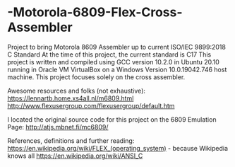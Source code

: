 # -Motorola-6809-Flex-Cross-Assembler

Project to bring Motorola 8609 Assembler up to current ISO/IEC 9899:2018 C Standard
At the time of this project, the current standard is C17
This project is written and compiled using GCC version 10.2.0
in Ubuntu 20.10 running in Oracle VM VirtualBox on a Windows Version 10.0.19042.746 host machine.
This project focuses solely on the cross assembler.

Awesome resources and folks (not exhaustive):
https://lennartb.home.xs4all.nl/m6809.html
http://www.flexusergroup.com/flexusergroup/default.htm

I located the original source code for this project on the 6809 Emulation Page: http://atjs.mbnet.fi/mc6809/

References, definitions and further reading:
https://en.wikipedia.org/wiki/FLEX_(operating_system) - because Wikipedia knows all
https://en.wikipedia.org/wiki/ANSI_C


